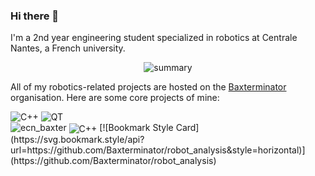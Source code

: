 ### Hi there 👋

I'm a 2nd year engineering student specialized in robotics at Centrale Nantes, a French university.
<p align="center">
<picture>
  <source media="(prefers-color-scheme: dark)" srcset="https://github-profile-summary-cards.vercel.app/api/cards/profile-details?username=meltwin&theme=nord_dark">
  <source media="(prefers-color-scheme: light)" srcset="https://github-profile-summary-cards.vercel.app/api/cards/profile-details?username=meltwin">
  <img alt="summary" src="https://github-profile-summary-cards.vercel.app/api/cards/profile-details?username=meltwin">
</picture>
</p>

All of my robotics-related projects are hosted on the [Baxterminator](https://github.com/Baxterminator) organisation. Here are some core projects of mine:

<div class="col">
                  <img src="https://img.shields.io/badge/C%2B%2B-00599C?style=for-the-badge&amp;logo=c%2B%2B&amp;logoColor=white" alt="C++"/>
                  <img src="https://img.shields.io/badge/Qt-41CD52?style=for-the-badge&amp;logo=qt&amp;logoColor=white" alt="QT"/>
              </div>
              <img src="https://svg.bookmark.style/api?url=https://github.com/Baxterminator/ecn_baxter&amp;style=horizontal" alt="ecn_baxter"/>

<img src="https://img.shields.io/badge/Python-2E6C9D?style=for-the-badge&logo=python&logoColor=yellow" alt="C++" style="vertical-align: middle;"/>
[![Bookmark Style Card](https://svg.bookmark.style/api?url=https://github.com/Baxterminator/robot_analysis&style=horizontal)](https://github.com/Baxterminator/robot_analysis)
